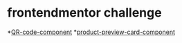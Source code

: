# frontendmentor challenge
*[QR-code-component](https://txrus.github.io/frontendmentor_challenge/qr-code-component-main/)
*[product-preview-card-component](https://txrus.github.io/frontendmentor_challenge/product-preview-card-component-main/)
